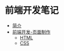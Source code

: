 # 前端开发笔记

* [简介](README.md)
* [前端开发-页面制作](Page/index.md)
   * [HTML](Page/html.md)
   * [CSS](Page/css.md)
